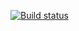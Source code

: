[![Build status](https://ci.appveyor.com/api/projects/status/e4h3rs8x8i1ue612?svg=true)](https://ci.appveyor.com/project/PershikovaEP/postmanecho)